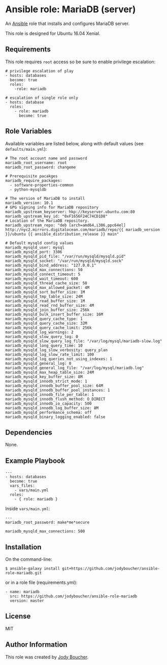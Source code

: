 # Ansible role: MariaDB (server)

An [Ansible](https://www.ansible.com/) role that installs and configures MariaDB server.

This role is designed for Ubuntu 16.04 Xenial.

## Requirements

This role requires `root` access so be sure to enable privilege escalation:

```
# privilege escalation of play
- hosts: databases
  become: true
  roles:
    -role: mariadb

# escalation of single role only
- hosts: database
  roles:
    - role: mariadb
      become: true
```

## Role Variables

Available variables are listed below, along with default values (see `defaults/main.yml`):

```
# The root account name and password
mariadb_root_username: root
mariadb_root_password: changeme

# Prerequisite pacakges
mariadb_require_packages:
  - software-properties-common
  - python-mysqldb

# The version of MariaDB to install
mariadb_version: 10.1
# GPG signing info for MariaDB repository
mariadb_upstream_keyserver: hkp://keyserver.ubuntu.com:80
mariadb_upstream_key_id: "0xF1656F24C74CD1D8"
# Location of the MariaDB repository.
mariadb_upstream_repo: "deb [arch=amd64,i386,ppc64el] http://nyc2.mirrors.digitalocean.com/mariadb/repo/{{ mariadb_version }}/ubuntu {{ ansible_distribution_release }} main"

# Default mysqld config values
mariadb_mysqld_user: mysql
mariadb_mysqld_port: 3306
mariadb_mysqld_pid_file: "/var/run/mysqld/mysqld.pid"
mariadb_mysqld_socket: "/var/run/mysqld/mysqld.sock"
mariadb_mysqld_bind_address: "127.0.0.1"
mariadb_mysqld_max_connections: 50
mariadb_mysqld_connect_timeout: 5
mariadb_mysqld_wait_timeout: 600
mariadb_mysqld_thread_cache_size: 50
mariadb_mysqld_max_allowed_packet: 4M
mariadb_mysqld_sort_buffer_size: 1M
mariadb_mysqld_tmp_table_size: 24M
mariadb_mysqld_read_buffer_size: 1M
mariadb_mysqld_read_rnd_buffer_size: 4M
mariadb_mysqld_join_buffer_size: 256k
mariadb_mysqld_bulk_insert_buffer_size: 16M
mariadb_mysqld_query_cache_type: 1
mariadb_mysqld_query_cache_size: 32M
mariadb_mysqld_query_cache_limit: 256k
mariadb_mysqld_log_warnings: 2
mariadb_mysqld_slow_query_log: 0
mariadb_mysqld_slow_query_log_file: "/var/log/mysql/mariadb-slow.log"
mariadb_mysqld_long_query_time: 10
mariadb_mysqld_log_slow_verbosity: query_plan
mariadb_mysqld_log_slow_rate_limit: 100
mariadb_mysqld_log_queries_not_using_indexes: 1
mariadb_mysqld_general_log: 0
mariadb_mysqld_general_log_file: "/var/log/mysql/mariadb.log"
mariadb_mysqld_max_heap_table_size: 24M
mariadb_mysqld_key_buffer_size: 8M
mariadb_mysqld_innodb_strict_mode: 1
mariadb_mysqld_innodb_buffer_pool_size: 64M
mariadb_mysqld_innodb_buffer_pool_instances: 1
mariadb_mysqld_innodb_file_per_table: 1
mariadb_mysqld_innodb_flush_method: O_DIRECT
mariadb_mysqld_innodb_io_capacity: 500
mariadb_mysqld_innodb_log_buffer_size: 8M
mariadb_mysqld_performance_schema: off
mariadb_mysqld_binary_logging_enabled: false

```

## Dependencies

None.

## Example Playbook

```
---
- hosts: databases
  become: true
  vars_files:
    - vars/main.yml
  roles:
    - { role: mariadb }
```

Inside `vars/main.yml`:

```
---
mariadb_root_password: make*me*secure

mariadb_mysqld_max_connections: 500
```

## Installation

On the command-line:
```
$ ansible-galaxy install git+https://github.com/jodyboucher/ansible-role-mariadb.git
```

or in a role file (requirements.yml):

```
- name: mariadb
  src: https://github.com/jodyboucher/ansible-role-mariadb
  version: master
```
## License

MIT

## Author Information

This role was created by [Jody Boucher](https://jodyboucher.com/).
